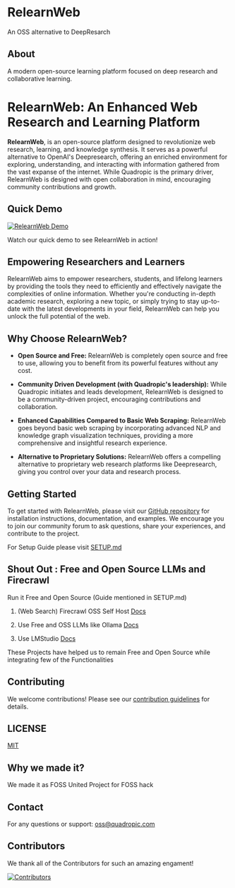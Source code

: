 # RelearnWeb
An OSS alternative to DeepResarch
## About
A modern open-source learning platform focused on deep research and collaborative learning.
# RelearnWeb: An Enhanced Web Research and Learning Platform

**RelearnWeb**, is an open-source platform designed to revolutionize web research, learning, and knowledge synthesis.  It serves as a powerful alternative to OpenAI's Deepresearch, offering an enriched environment for exploring, understanding, and interacting with information gathered from the vast expanse of the internet. While Quadropic is the primary driver, RelearnWeb is designed with open collaboration in mind, encouraging community contributions and growth.

## Quick Demo
[![RelearnWeb Demo](https://img.youtube.com/vi/WlXmoDZ8eMQ/0.jpg)](https://www.youtube.com/watch?v=WlXmoDZ8eMQ)

Watch our quick demo to see RelearnWeb in action!

## Empowering Researchers and Learners

RelearnWeb aims to empower researchers, students, and lifelong learners by providing the tools they need to efficiently and effectively navigate the complexities of online information. Whether you're conducting in-depth academic research, exploring a new topic, or simply trying to stay up-to-date with the latest developments in your field, RelearnWeb can help you unlock the full potential of the web.

## Why Choose RelearnWeb?

* **Open Source and Free:** RelearnWeb is completely open source and free to use, allowing you to benefit from its powerful features without any cost.

* **Community Driven Development (with Quadropic's leadership):** While Quadropic initiates and leads development, RelearnWeb is designed to be a community-driven project, encouraging contributions and collaboration.

* **Enhanced Capabilities Compared to Basic Web Scraping:** RelearnWeb goes beyond basic web scraping by incorporating advanced NLP and knowledge graph visualization techniques, providing a more comprehensive and insightful research experience.

* **Alternative to Proprietary Solutions:** RelearnWeb offers a compelling alternative to proprietary web research platforms like Deepresearch, giving you control over your data and research process.

## Getting Started

To get started with RelearnWeb, please visit our [GitHub repository](https://github.com/QuadropicHQ/RelearnWeb) for installation instructions, documentation, and examples. We encourage you to join our community forum to ask questions, share your experiences, and contribute to the project.

For Setup Guide please visit [SETUP.md](SETUP.md)

## Shout Out : Free and Open Source LLMs and Firecrawl

Run it Free and Open Source (Guide mentioned in SETUP.md)

1. (Web Search) Firecrawl OSS Self Host [Docs](https://docs.firecrawl.dev/contributing/self-host)

2. Use Free and OSS LLMs like Ollama [Docs](https://ollama.com/)

3. Use LMStudio [Docs](https://lmstudio.ai/)

These Projects have helped us to remain Free and Open Source while integrating few of the Functionalities

## Contributing
We welcome contributions! Please see our [contribution guidelines](CONTRIBUTING.md) for details.

## LICENSE
[MIT](LICENSE)

## Why we made it?
We made it as FOSS United Project for FOSS hack

## Contact
For any questions or support: oss@quadropic.com

## Contributors
We thank all of the Contributors for such an amazing engament!

[![Contributors](https://contrib.rocks/image?repo=QuadropicHQ/RelearnWeb)](https://github.com/QuadropicHQ/RelearnWeb/graphs/contributors)